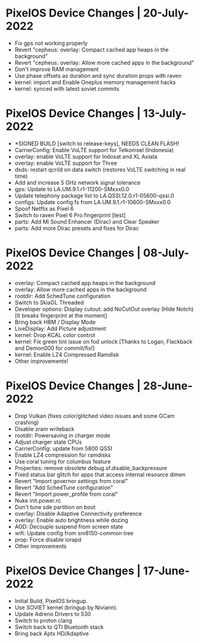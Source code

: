 # PixelOS Device Changes | 20-July-2022
- Fix gps not working properly
- Revert "cepheus: overlay: Compact cached app heaps in the background" 
- Revert "cepheus: overlay: Allow more cached apps in the background" 
- Don't improve RAM management 
- Use phase offsets as duration and sync duration props with raven
- kernel: import and Enable Oneplus memory management hacks
- kernel: synced with latest soviet commits


# PixelOS Device Changes | 13-July-2022
- *SIGNED BUILD [switch to release-keys], NEEDS CLEAN FLASH!
- CarrierConfig: Enable VoLTE support for Telkomsel (Indonesia)
- overlay: enable VoLTE support for Indosat and XL Axiata
- overlay: enable VoLTE support for Three
- dsds: restart qcrild on data switch (restores VoLTE switching in real time)
- Add and increase 5 GHz network signal tolerance
- gps: Update to LA.UM.9.1.r1-11200-SMxxx0.0
- Update telephony package list to LA.QSSI.12.0.r1-05600-qssi.0
- configs: Update config.fs from LA.UM.9.1.r1-10600-SMxxx0.0
- Spoof Netflix as Pixel 6
- Switch to raven Pixel 6 Pro fingerprint [test]
- parts: Add Mi Sound Enhancer (Dirac) and Clear Speaker
- parts: Add more Dirac presets and fixes for Dirac


# PixelOS Device Changes | 08-July-2022
- overlay: Compact cached app heaps in the background
- overlay: Allow more cached apps in the background
- rootdir: Add SchedTune configuration
- Switch to SkiaGL Threaded
- Developer options: Display cutout: add NoCutOut overlay (Hide Notch) 
   [It breaks fingerprint at the moment]
- Bring back HBM / Display Mode
- LiveDisplay: Add Picture adjustment
- kernel: Drop KCAL color control
- kernel: Fix green tint issue on fod unlock [Thanks to Logan, Flackback and Demon000 for commit/fix!]
- kernel: Enable LZ4 Compressed Ramdisk
- Other improvements!

# PixelOS Device Changes | 28-June-2022
- Drop Vulkan (fixes color/glitched video issues and some GCam crashing)
- Disable zram writeback 
- rootdir: Powersaving in charger mode
- Adjust charger state CPUs
- CarrierConfig: update from 5800 QSSI
- Enable LZ4 compression for ramdisks
- Use coral tuning for columbus feature
- Properties: remove obsolete debug.sf.disable_backpressure
- Fixed status bar glitch for apps that access internal resource dimen
- Revert "Import governor settings from coral"
- Revert "Add SchedTune configuration"
- Revert "Import power_profile from coral"
- Nuke init.power.rc
- Don't tune sde partition on boot
- overlay: Disable Adaptive Connectivity preference
- overlay: Enable auto brightness while dozing
- AOD: Decouple suspend from screen state
- wifi: Update config from sm8150-common tree 
- prop: Force disable iorapd
- Other improvements

# PixelOS Device Changes | 17-June-2022
- Initial Build, PixelOS bringup.
- Use SOVIET kernel (bringup by Niviann).
- Update Adreno Drivers to 530
- Switch to proton clang
- Switch back to QTI Bluetooth stack
- Bring back Aptx HD/Adaptive
